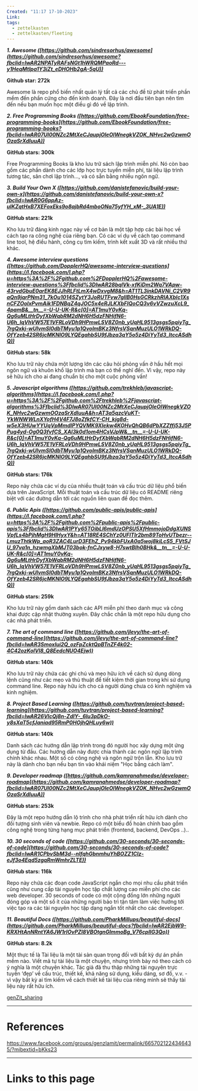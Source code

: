 ```yaml
---
Created: "11:17 17-10-2023"
Link: 
tags:
  - zettelkasten
  - zettelkasten/fleeting
---
```


**_1. Awesome ([https://github.com/sindresorhus/awesome](https://github.com/sindresorhus/awesome?fbclid=IwAR2NPATyRAFsNGt1hWRQMPaoRd---y1HeqMtIpa1Y3iZt_eDHOHb2gA-5qU))_**

**Github star: 272k**

Awesome là repo phổ biến nhất quản lý tất cả các chủ đề từ phát triển phần mềm đến phần cứng cho đến kinh doanh. Đây là nơi đầu tiên bạn nên tìm đến nếu bạn muốn học một điều gì đó về lập trình.

**_2. Free Programming Books ([https://github.com/EbookFoundation/free-programming-books](https://github.com/EbookFoundation/free-programming-books?fbclid=IwAR07UI00NZc2MtXeCJaupjOleOIWnegkVZOK_NHvc2wGzwmOOzaSrXdIuuA))_**

**GitHub stars: 300k**

Free Programming Books là kho lưu trữ sách lập trình miễn phí. Nó còn bao gồm các phần dành cho các lớp học trực tuyến miễn phí, tài liệu lập trình tương tác, sân chơi lập trình..., và có sẵn bằng nhiều ngôn ngữ.

**_3. Build Your Own X ([https://github.com/danistefanovic/build-your-own-x](https://github.com/danistefanovic/build-your-own-x?fbclid=IwAR0G6ppAz-uIKZqtHxB7XEFoxEks9o8ajbRd4mboONa75yfYH_xM-_3UA1E))_**

**GitHub stars: 221k**

Kho lưu trữ đáng kinh ngạc này về cơ bản là một tập hợp các bài học về cách tạo ra công nghệ của riêng bạn. Có các ví dụ về cách tạo command line tool, hệ điều hành, công cụ tìm kiếm, trình kết xuất 3D và rất nhiều thứ khác.

**_4. Awesome interview questions ([https://github.com/DopplerHQ/awesome-interview-questions](https://l.facebook.com/l.php?u=https%3A%2F%2Fgithub.com%2FDopplerHQ%2Fawesome-interview-questions%3Ffbclid%3DIwAR28bqlVk-xfKiDm2Wq7VApw-43rvdGbuE0arEK8EJJhRLFtLmX4wDxvgM8&h=AT1TL3inkDAVNi_C2VR9aQn9jqrPNm31_7kOu1014SZytY3JoRUTFvw7gllB0HsGCRkzhRIAXblc1XsnCFZOoIxPvmAik1FDNBqZ4qJOC5x4eRJLKXbFIQoCQ3v6vVZwzuXcL9_4pamB&__tn__=-U-U-UK-R&c[0]=AT1muY0vKq-Qg6uMLtHrDyfXbWqbRM2dNH6H5dzFNHifN6-U6h_lqVhVW57E1VFRLoVDh9HPmwLSV8Z0nb_yUqHL9513gsgs5pqiyTg_7rgQxkj-wUlvmSl0dbTMyu1p1QvoImBKz3NfrsVSqnMuzULO1WRkDQ-OfYzeb42SR6jcMKNlO9LYQEgahbSU9fJbza3qY5o5z4DiYyTd3_ltccASdhQ))_**

**GitHub stars: 58k**

Kho lưu trữ này chứa một lượng lớn các câu hỏi phỏng vấn ở hầu hết mọi ngôn ngữ và khuôn khổ lập trình mà bạn có thể nghĩ đến. Vì vậy, repo này sẽ hữu ích cho ai đang chuẩn bị cho một cuộc phỏng vấn!

**_5. Javascript algorithms ([https://github.com/trekhleb/javascript-algorithms](https://l.facebook.com/l.php?u=https%3A%2F%2Fgithub.com%2Ftrekhleb%2Fjavascript-algorithms%3Ffbclid%3DIwAR07UI00NZc2MtXeCJaupjOleOIWnegkVZOK_NHvc2wGzwmOOzaSrXdIuuA&h=AT3a5qzcVuKT-YkWNWWLnXYofH4V4F7J8oZfkfCY-CH_kjg8d-w5eX3HUwYYUqVpMmdIPYQVMK9Xlekw4KOHvQhQB6dPbXZZffj53J5PPug4yd-Og0Q3fvfCS_XAl3k0d1om4HCsVJpW&__tn__=-U-U-UK-R&c[0]=AT1muY0vKq-Qg6uMLtHrDyfXbWqbRM2dNH6H5dzFNHifN6-U6h_lqVhVW57E1VFRLoVDh9HPmwLSV8Z0nb_yUqHL9513gsgs5pqiyTg_7rgQxkj-wUlvmSl0dbTMyu1p1QvoImBKz3NfrsVSqnMuzULO1WRkDQ-OfYzeb42SR6jcMKNlO9LYQEgahbSU9fJbza3qY5o5z4DiYyTd3_ltccASdhQ))_**

**GitHub stars: 176k**

Repo này chứa các ví dụ của nhiều thuật toán và cấu trúc dữ liệu phổ biến dựa trên JavaScript. Mỗi thuật toán và cấu trúc dữ liệu có README riêng biệt với các đường dẫn tới các nguồn liên quan để đọc thêm.

**_6. Public Apis ([https://github.com/public-apis/public-apis](https://l.facebook.com/l.php?u=https%3A%2F%2Fgithub.com%2Fpublic-apis%2Fpublic-apis%3Ffbclid%3DIwAR1PYy65TOibLI6mdUzOPSU5XfHmmojoDdgXUNSVpfLs4bPjhMgH9HIHyxY&h=AT18RE4SChYz0UFlTlr2bm89ToHvUTbezr--LmuzThtkWp_aoR3ZAC4LurD3FEhZ_Pv94kbFUxA0a5woj8kiLcS5_FVtSJU_97va1n_hzwmgXbMJT03bok-fnCJxyw8-H7swtBIh0BHk&__tn__=-U-U-UK-R&c[0]=AT1muY0vKq-Qg6uMLtHrDyfXbWqbRM2dNH6H5dzFNHifN6-U6h_lqVhVW57E1VFRLoVDh9HPmwLSV8Z0nb_yUqHL9513gsgs5pqiyTg_7rgQxkj-wUlvmSl0dbTMyu1p1QvoImBKz3NfrsVSqnMuzULO1WRkDQ-OfYzeb42SR6jcMKNlO9LYQEgahbSU9fJbza3qY5o5z4DiYyTd3_ltccASdhQ))_**

**GitHub stars: 259k**

Kho lưu trữ này gồm danh sách các API miễn phí theo danh mục và công khai được cập nhật thường xuyên. Đây chắc chắn là một repo hữu dụng cho các nhà phát triển.

**_7. The art of command line ([https://github.com/jlevy/the-art-of-command-line](https://github.com/jlevy/the-art-of-command-line?fbclid=IwAR3Smoxlui2Q_ozFpZcktQpBTnZF4k02-4C42ozKoIVI8_Q8EedcNUO4Ejw))_**

**GitHub stars: 140k**

Kho lưu trữ này chứa các ghi chú và mẹo hữu ích về cách sử dụng dòng lệnh cũng như các mẹo và thủ thuật để tiết kiệm thời gian trong khi sử dụng command line. Repo này hữu ích cho cả người dùng chưa có kinh nghiệm và kinh nghiệm.

**_8. Project Based Learning ([https://github.com/tuvtran/project-based-learning](https://github.com/tuvtran/project-based-learning?fbclid=IwAR26VlcQj8n-ZdlY-_6lu3pDkO-y8sXaT5cfJaniad95RmP0HOjhQHLuy6w))_**

**GitHub stars: 140k**

Danh sách các hướng dẫn lập trình trong đó người học xây dựng một ứng dụng từ đầu. Các hướng dẫn này được chia thành các ngôn ngữ lập trình chính khác nhau. Một số có công nghệ và ngôn ngữ trộn lẫn. Kho lưu trữ này là dành cho bạn nếu bạn tin vào khái niệm "Học bằng cách làm".

**_9. Developer roadmap ([https://github.com/kamranahmedse/developer-roadmap](https://github.com/kamranahmedse/developer-roadmap?fbclid=IwAR07UI00NZc2MtXeCJaupjOleOIWnegkVZOK_NHvc2wGzwmOOzaSrXdIuuA))_**

**GitHub stars: 253k**

Đây là một repo hướng dẫn lộ trình cho nhà phát triển rất hữu ích dành cho đối tượng sinh viên và newbie. Repo có một biểu đồ hoàn chỉnh bao gồm công nghệ trong từng hạng mục phát triển (frontend, backend, DevOps ..)..

**_10. 30 seconds of code ([https://github.com/30-seconds/30-seconds-of-code](https://github.com/30-seconds/30-seconds-of-code?fbclid=IwAR1CPbvSbM3d--nlfqhGbnmhuYhBOZZ1CIz-eJf3o4Eqd5zgqRmWmhrZLTE))_**

**GitHub stars: 116k**

Repo này chứa các đoạn code JavaScript ngắn cho mọi nhu cầu phát triển cũng như cung cấp tài nguyên học tập chất lượng cao miễn phí cho các web developer. 30 seconds of code có một cộng đồng lớn những người đóng góp và một số ít của những người bảo trì tận tâm làm việc hướng tới việc tạo ra các tài nguyên học tập dạng ngắn tốt nhất cho các developer.

**_11. Beautiful Docs ([https://github.com/PharkMillups/beautiful-docs](https://github.com/PharkMillups/beautiful-docs?fbclid=IwAR2EjbW9-KRXHtAnNRntYA6JW1rIOvPZl8VBOtgnGlmmoBg_V76cplIG3Qo))_**

**GitHub stars: 8.2k**

Một thực tế là Tài liệu là một tài sản quan trọng đối với bất kỳ dự án phần mềm nào. Viết mã tự tài liệu là một chuyện, nhưng trình bày nó theo cách có ý nghĩa là một chuyện khác. Tác giả đã thu thập những tài nguyên trực tuyến ‘đẹp’ về cấu trúc, thiết kế, khả năng sử dụng, kiểu dáng, sơ đồ, v.v. - vì vậy bất kỳ ai tìm kiếm về cách thiết kế tài liệu của riêng mình sẽ thấy tài liệu này rất hữu ích.

[genZit_sharing](https://www.facebook.com/hashtag/genzit_sharing?__eep__=6&__cft__[0]=AZVu58jRPOsD74qvrnFbrzL7RP_Jootf4fJtcMUnQKCipoyZaxazm7SpJQefdw4odkU7LLB-UB7Ol0SuzcWm4WhZF9Njz25tXIQUBs9jBwwt2eR_J53L_9oul0JEopXdDRAMJsPzQr11HMpxuyRKQcC8RSO5Syl-jk4WBwCArl0RUVF4PDln3w2p4SYXWgrUC_8&__tn__=*NK-R)



--- 
# References
https://www.facebook.com/groups/genzlamit/permalink/6657021224346435/?mibextid=bKks23


--- 
# Links to this page


